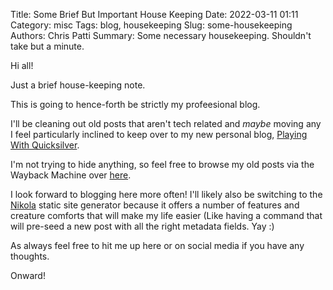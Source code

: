 Title: Some Brief But Important House Keeping
Date: 2022-03-11 01:11
Category: misc
Tags: blog, housekeeping
Slug: some-housekeeping
Authors: Chris Patti
Summary: Some necessary housekeeping. Shouldn't take but a minute.

Hi all!

Just a brief house-keeping note.

This is going to hence-forth be strictly my profeesional blog.

I'll be cleaning out old posts that aren't tech related and *maybe*
moving any I feel particularly inclined to keep over to my new personal
blog, [Playing With Quicksilver](https://playingwithquicksilver.net).

I'm not trying to hide anything, so feel free to browse my old posts via the
Wayback Machine over [here](https://web.archive.org/web/20211225090030/https://www.feoh.org/).

I look forward to blogging here more often! I'll likely also be switching to
the [Nikola](https://getnikola.com) static site generator because it offers 
a number of features and creature comforts that will make my life easier
(Like having a command that will pre-seed a new post with all the right metadata fields. Yay :)

As always feel free to hit me up here or on social media if you have any thoughts.

Onward!